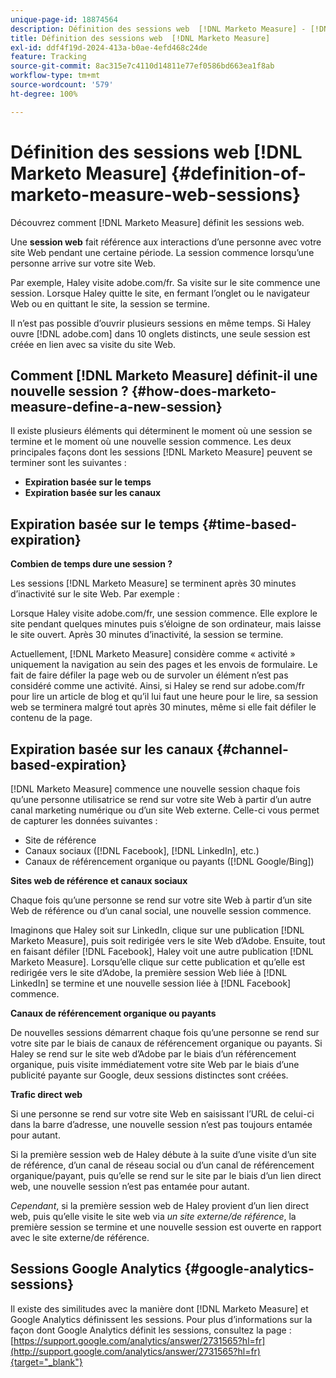 ```yaml
---
unique-page-id: 18874564
description: Définition des sessions web  [!DNL Marketo Measure] - [!DNL Marketo Measure] - Documentation du produit
title: Définition des sessions web  [!DNL Marketo Measure]
exl-id: ddf4f19d-2024-413a-b0ae-4efd468c24de
feature: Tracking
source-git-commit: 8ac315e7c4110d14811e77ef0586bd663ea1f8ab
workflow-type: tm+mt
source-wordcount: '579'
ht-degree: 100%

---
```


# Définition des sessions web [!DNL Marketo Measure] {#definition-of-marketo-measure-web-sessions}

Découvrez comment [!DNL Marketo Measure] définit les sessions web.

Une **session web** fait référence aux interactions d’une personne avec votre site Web pendant une certaine période. La session commence lorsqu’une personne arrive sur votre site Web.

Par exemple, Haley visite adobe.com/fr. Sa visite sur le site commence une session. Lorsque Haley quitte le site, en fermant l’onglet ou le navigateur Web ou en quittant le site, la session se termine.

Il n’est pas possible d’ouvrir plusieurs sessions en même temps. Si Haley ouvre [!DNL adobe.com] dans 10 onglets distincts, une seule session est créée en lien avec sa visite du site Web.

## Comment [!DNL Marketo Measure] définit-il une nouvelle session ? {#how-does-marketo-measure-define-a-new-session}

Il existe plusieurs éléments qui déterminent le moment où une session se termine et le moment où une nouvelle session commence. Les deux principales façons dont les sessions [!DNL Marketo Measure] peuvent se terminer sont les suivantes :

* **Expiration basée sur le temps**
* **Expiration basée sur les canaux**

## Expiration basée sur le temps {#time-based-expiration}

**Combien de temps dure une session ?**

Les sessions [!DNL Marketo Measure] se terminent après 30 minutes d’inactivité sur le site Web. Par exemple :

Lorsque Haley visite adobe.com/fr, une session commence. Elle explore le site pendant quelques minutes puis s’éloigne de son ordinateur, mais laisse le site ouvert. Après 30 minutes d’inactivité, la session se termine.

Actuellement, [!DNL Marketo Measure] considère comme « activité » uniquement la navigation au sein des pages et les envois de formulaire. Le fait de faire défiler la page web ou de survoler un élément n’est pas considéré comme une activité. Ainsi, si Haley se rend sur adobe.com/fr pour lire un article de blog et qu’il lui faut une heure pour le lire, sa session web se terminera malgré tout après 30 minutes, même si elle fait défiler le contenu de la page.

## Expiration basée sur les canaux {#channel-based-expiration}

[!DNL Marketo Measure] commence une nouvelle session chaque fois qu’une personne utilisatrice se rend sur votre site Web à partir d’un autre canal marketing numérique ou d’un site Web externe. Celle-ci vous permet de capturer les données suivantes :

* Site de référence
* Canaux sociaux ([!DNL Facebook], [!DNL LinkedIn], etc.)
* Canaux de référencement organique ou payants ([!DNL Google/Bing])

**Sites web de référence et canaux sociaux**

Chaque fois qu’une personne se rend sur votre site Web à partir d’un site Web de référence ou d’un canal social, une nouvelle session commence.

Imaginons que Haley soit sur LinkedIn, clique sur une publication [!DNL Marketo Measure], puis soit redirigée vers le site Web d’Adobe. Ensuite, tout en faisant défiler [!DNL Facebook], Haley voit une autre publication [!DNL Marketo Measure]. Lorsqu’elle clique sur cette publication et qu’elle est redirigée vers le site d’Adobe, la première session Web liée à [!DNL LinkedIn] se termine et une nouvelle session liée à [!DNL Facebook] commence.

**Canaux de référencement organique ou payants**

De nouvelles sessions démarrent chaque fois qu’une personne se rend sur votre site par le biais de canaux de référencement organique ou payants. Si Haley se rend sur le site web d’Adobe par le biais d’un référencement organique, puis visite immédiatement votre site Web par le biais d’une publicité payante sur Google, deux sessions distinctes sont créées.

**Trafic direct web**

Si une personne se rend sur votre site Web en saisissant l’URL de celui-ci dans la barre d’adresse, une nouvelle session n’est pas toujours entamée pour autant.

Si la première session web de Haley débute à la suite d’une visite d’un site de référence, d’un canal de réseau social ou d’un canal de référencement organique/payant, puis qu’elle se rend sur le site par le biais d’un lien direct web, une nouvelle session n’est pas entamée pour autant.

_Cependant_, si la première session web de Haley provient d’un lien direct web, puis qu’elle visite le site web via _un site externe/de référence_, la première session se termine et une nouvelle session est ouverte en rapport avec le site externe/de référence.

## Sessions Google Analytics {#google-analytics-sessions}

Il existe des similitudes avec la manière dont [!DNL Marketo Measure] et Google Analytics définissent les sessions. Pour plus d’informations sur la façon dont Google Analytics définit les sessions, consultez la page : [https://support.google.com/analytics/answer/2731565?hl=fr](http://support.google.com/analytics/answer/2731565?hl=fr){target="_blank"}
